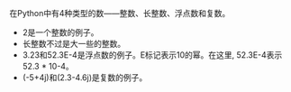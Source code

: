 在Python中有4种类型的数——整数、长整数、浮点数和复数。

* 2是一个整数的例子。
* 长整数不过是大一些的整数。
* 3.23和52.3E-4是浮点数的例子。E标记表示10的幂。在这里, 52.3E-4表示52.3 * 10-4。
* (-5+4j)和(2.3-4.6j)是复数的例子。